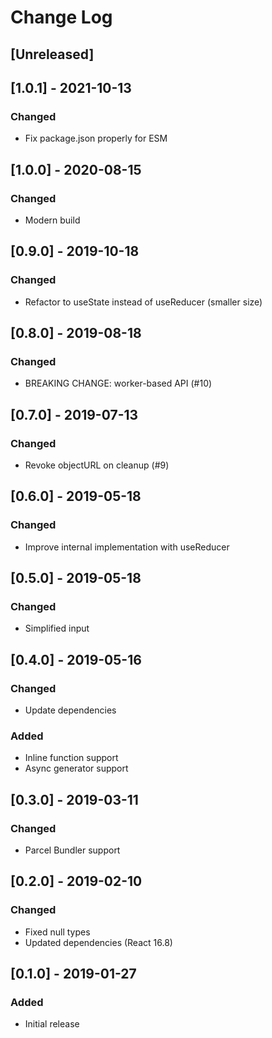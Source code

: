 # Change Log

## [Unreleased]

## [1.0.1] - 2021-10-13
### Changed
- Fix package.json properly for ESM

## [1.0.0] - 2020-08-15
### Changed
- Modern build

## [0.9.0] - 2019-10-18
### Changed
- Refactor to useState instead of useReducer (smaller size)

## [0.8.0] - 2019-08-18
### Changed
- BREAKING CHANGE: worker-based API (#10)

## [0.7.0] - 2019-07-13
### Changed
- Revoke objectURL on cleanup (#9)

## [0.6.0] - 2019-05-18
### Changed
- Improve internal implementation with useReducer

## [0.5.0] - 2019-05-18
### Changed
- Simplified input

## [0.4.0] - 2019-05-16
### Changed
- Update dependencies
### Added
- Inline function support
- Async generator support

## [0.3.0] - 2019-03-11
### Changed
- Parcel Bundler support

## [0.2.0] - 2019-02-10
### Changed
- Fixed null types
- Updated dependencies (React 16.8)

## [0.1.0] - 2019-01-27
### Added
- Initial release
